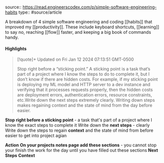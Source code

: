 source:: https://read.engineerscodex.com/p/simple-software-engineering-habits
type:: #source/article

A breakdown of 4 simple software engineering and coding [[habits]] that improved my [[productivity]]. These include keyboard shortcuts, [[learning]] to say no, reaching [[flow]] faster, and keeping a big book of commands handy.

#### Highlights

> [!quote]+ Updated on Fri Jan 12 2024 07:13:51 GMT-0500
>
> Stop right before a “sticking point.” A sticking point is a task that’s part of a project where I know the steps to do to complete it, but I don’t know if there are hidden costs. For example, if my sticking point is deploying my ML model and HTTP server to a dev instance and verifying that it processes requests properly, then the hidden costs are deployment errors, authentication errors, resource constraints, etc.Write down the next steps extremely clearly. Writing down steps makes regaining context and the state of mind from the day before easier.

**Stop right before a sticking point** - a task that's part of a project where I know the exact steps to complete it
Write down the **next steps** - clearly
Write down the steps to regain **context** and the state of mind from before easier to get into project agian

**Action**
**On your projects notes page add these sections** - you cannot stop your finish the work for the day until you have filled out these sections
**Next Steps**
**Context**
